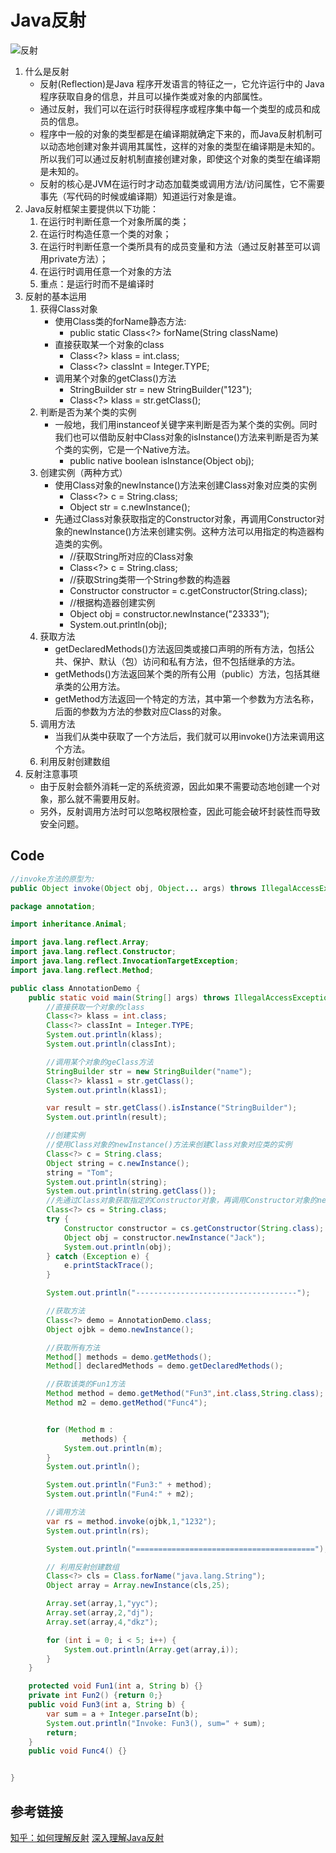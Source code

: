 # Java反射

![反射](https://pic4.zhimg.com/80/v2-4face8109e0d52ef5894c41c69e4ec6b_hd.jpg)

1. 什么是反射
    - 反射(Reflection)是Java 程序开发语言的特征之一，它允许运行中的 Java 程序获取自身的信息，并且可以操作类或对象的内部属性。
    - 通过反射，我们可以在运行时获得程序或程序集中每一个类型的成员和成员的信息。
    - 程序中一般的对象的类型都是在编译期就确定下来的，而Java反射机制可以动态地创建对象并调用其属性，这样的对象的类型在编译期是未知的。所以我们可以通过反射机制直接创建对象，即使这个对象的类型在编译期是未知的。
    - 反射的核心是JVM在运行时才动态加载类或调用方法/访问属性，它不需要事先（写代码的时候或编译期）知道运行对象是谁。
2. Java反射框架主要提供以下功能：
    1. 在运行时判断任意一个对象所属的类；
    2. 在运行时构造任意一个类的对象；
    3. 在运行时判断任意一个类所具有的成员变量和方法（通过反射甚至可以调用private方法）；
    4. 在运行时调用任意一个对象的方法
    5. 重点：是运行时而不是编译时
3. 反射的基本运用
    1. 获得Class对象
        - 使用Class类的forName静态方法:
            - public static Class<?> forName(String className)
        - 直接获取某一个对象的class
            - Class<?> klass = int.class;
            - Class<?> classInt = Integer.TYPE;
        - 调用某个对象的getClass()方法
            - StringBuilder str = new StringBuilder("123");
            - Class<?> klass = str.getClass();
    1. 判断是否为某个类的实例
        - 一般地，我们用instanceof关键字来判断是否为某个类的实例。同时我们也可以借助反射中Class对象的isInstance()方法来判断是否为某个类的实例，它是一个Native方法。
            - public native boolean isInstance(Object obj);
    1. 创建实例（两种方式）
        - 使用Class对象的newInstance()方法来创建Class对象对应类的实例
            - Class<?> c = String.class;
            - Object str = c.newInstance();   
        - 先通过Class对象获取指定的Constructor对象，再调用Constructor对象的newInstance()方法来创建实例。这种方法可以用指定的构造器构造类的实例。
            - //获取String所对应的Class对象
            - Class<?> c = String.class;
            - //获取String类带一个String参数的构造器
            - Constructor constructor = c.getConstructor(String.class);
            - //根据构造器创建实例
            - Object obj = constructor.newInstance("23333");
            - System.out.println(obj);
    1. 获取方法
        - getDeclaredMethods()方法返回类或接口声明的所有方法，包括公共、保护、默认（包）访问和私有方法，但不包括继承的方法。
        - getMethods()方法返回某个类的所有公用（public）方法，包括其继承类的公用方法。
        - getMethod方法返回一个特定的方法，其中第一个参数为方法名称，后面的参数为方法的参数对应Class的对象。
    1. 调用方法
        - 当我们从类中获取了一个方法后，我们就可以用invoke()方法来调用这个方法。
    1. 利用反射创建数组
4. 反射注意事项
    - 由于反射会额外消耗一定的系统资源，因此如果不需要动态地创建一个对象，那么就不需要用反射。
    - 另外，反射调用方法时可以忽略权限检查，因此可能会破坏封装性而导致安全问题。

## Code

```java
//invoke方法的原型为:
public Object invoke(Object obj, Object... args) throws IllegalAccessException, IllegalArgumentException, InvocationTargetException
```

```java
package annotation;

import inheritance.Animal;

import java.lang.reflect.Array;
import java.lang.reflect.Constructor;
import java.lang.reflect.InvocationTargetException;
import java.lang.reflect.Method;

public class AnnotationDemo {
    public static void main(String[] args) throws IllegalAccessException, InstantiationException, NoSuchMethodException, InvocationTargetException, ClassNotFoundException {
        //直接获取一个对象的class
        Class<?> klass = int.class;
        Class<?> classInt = Integer.TYPE;
        System.out.println(klass);
        System.out.println(classInt);

        //调用某个对象的geClass方法
        StringBuilder str = new StringBuilder("name");
        Class<?> klass1 = str.getClass();
        System.out.println(klass1);

        var result = str.getClass().isInstance("StringBuilder");
        System.out.println(result);

        //创建实例
        //使用Class对象的newInstance()方法来创建Class对象对应类的实例
        Class<?> c = String.class;
        Object string = c.newInstance();
        string = "Tom";
        System.out.println(string);
        System.out.println(string.getClass());
        //先通过Class对象获取指定的Constructor对象，再调用Constructor对象的newInstance()方法来创建实例。这种方法可以用指定的构造器构造类的实例。
        Class<?> cs = String.class;
        try {
            Constructor constructor = cs.getConstructor(String.class);
            Object obj = constructor.newInstance("Jack");
            System.out.println(obj);
        } catch (Exception e) {
            e.printStackTrace();
        }

        System.out.println("------------------------------------");

        //获取方法
        Class<?> demo = AnnotationDemo.class;
        Object ojbk = demo.newInstance();

        //获取所有方法
        Method[] methods = demo.getMethods();
        Method[] declaredMethods = demo.getDeclaredMethods();

        //获取该类的Fun1方法
        Method method = demo.getMethod("Fun3",int.class,String.class);
        Method m2 = demo.getMethod("Func4");


        for (Method m :
                methods) {
            System.out.println(m);
        }
        System.out.println();

        System.out.println("Fun3:" + method);
        System.out.println("Fun4:" + m2);

        //调用方法
        var rs = method.invoke(ojbk,1,"1232");
        System.out.println(rs);

        System.out.println("========================================");

        // 利用反射创建数组
        Class<?> cls = Class.forName("java.lang.String");
        Object array = Array.newInstance(cls,25);

        Array.set(array,1,"yyc");
        Array.set(array,2,"dj");
        Array.set(array,4,"dkz");

        for (int i = 0; i < 5; i++) {
            System.out.println(Array.get(array,i));
        }
    }

    protected void Fun1(int a, String b) {}
    private int Fun2() {return 0;}
    public void Fun3(int a, String b) {
        var sum = a + Integer.parseInt(b);
        System.out.println("Invoke: Fun3(), sum=" + sum);
        return;
    }
    public void Func4() {}


}
```
## 参考链接

<a href="https://www.zhihu.com/question/24304289">知乎：如何理解反射<a>
<a href="http://www.sczyh30.com/posts/Java/java-reflection-1/">深入理解Java反射<a>